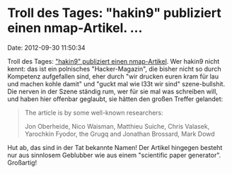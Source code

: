 Troll des Tages: \"hakin9\" publiziert einen nmap-Artikel. \...
===============================================================

Date: 2012-09-30 11:50:34

Troll des Tages: [\"hakin9\" publiziert einen
nmap-Artikel](http://seclists.org/nmap-dev/2012/q3/1050). Wer hakin9
nicht kennt: das ist ein polnisches \"Hacker-Magazin\", die bisher nicht
so durch Kompetenz aufgefallen sind, eher durch \"wir drucken euren kram
für lau und machen kohle damit\" und \"guckt mal wie l33t wir sind\"
szene-bullshit. Die nerven in der Szene ständig rum, wer für sie mal was
schreiben will, und haben hier offenbar geglaubt, sie hätten den großen
Treffer gelandet:

> The article is by some well-known researchers:
>
> Jon Oberheide, Nico Waisman, Matthieu Suiche, Chris Valasek,\
> Yarochkin Fyodor, the Grugq and Jonathan Brossard, Mark Dowd

Hut ab, das sind in der Tat bekannte Namen! Der Artikel hingegen besteht
nur aus sinnlosem Geblubber wie aus einem \"scientific paper
generator\". Großartig!
